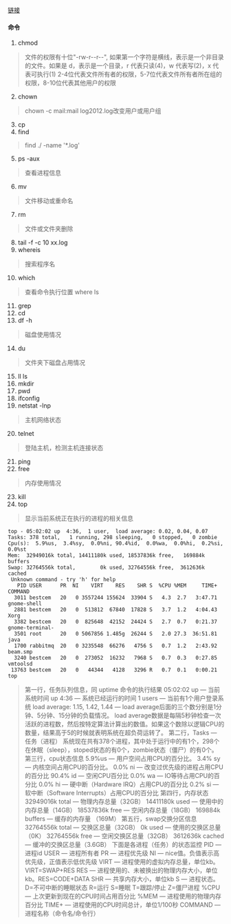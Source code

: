 [链接](https://thinkwon.blog.csdn.net/article/details/104588679)

#### 命令
1. chmod 
> 文件的权限有十位"-rw-r--r--",
> 如果第一个字符是横线，表示是一个非目录的文件。如果是 d，表示是一个目录，r 代表只读(4)，w 代表写(2)，x 代表可执行(1)
> 2-4位代表文件所有者的权限，5-7位代表文件所有者所在组的权限，8-10位代表其他用户的权限
2. chown
> chown -c mail:mail log2012.log改变用户或用户组
3. cp
4. find
> find ./ -name '*.log'
5. ps -aux
> 查看进程信息
6. mv
> 文件移动或重命名
7. rm 
> 文件或文件夹删除
8. tail -f -c 10 xx.log
9. whereis
> 搜索程序名
10. which
> 查看命令执行位置 where ls
11. grep 
12. cd 
13. df -h
> 磁盘使用情况
14. du 
> 文件夹下磁盘占用情况
15. ll ls
16. mkdir
17. pwd
18. ifconfig
19. netstat -lnp
> 主机网络状态
20. telnet
> 登陆主机，检测主机连接状态
21. ping
22. free
> 内存使用情况
23. kill
24. top 
> 显示当前系统正在执行的进程的相关信息
```
top - 05:02:02 up  4:36,  1 user,  load average: 0.02, 0.04, 0.07
Tasks: 378 total,   1 running, 298 sleeping,   0 stopped,   0 zombie
Cpu(s):  5.9%us,  3.4%sy,  0.0%ni, 90.4%id,  0.0%wa,  0.0%hi,  0.2%si,  0.0%st
Mem:  32949016k total, 14411180k used, 18537836k free,   169884k buffers
Swap: 32764556k total,        0k used, 32764556k free,  3612636k cached
 Unknown command - try 'h' for help 
   PID USER      PR  NI    VIRT    RES    SHR S  %CPU %MEM     TIME+ COMMAND                                                                                                 
  3011 bestcem   20   0 3557244 155624  33904 S   4.3  2.7   3:47.71 gnome-shell                                                                                             
  2881 bestcem   20   0  513812  67840  17828 S   3.7  1.2   4:04.43 Xorg                                                                                                    
  3382 bestcem   20   0  825648  42152  24424 S   2.7  0.7   0:21.37 gnome-terminal-                                                                                         
  3501 root      20   0 5067856 1.485g  26244 S   2.0 27.3  36:51.81 java                                                                                                    
  1700 rabbitmq  20   0 3235548  66276   4756 S   0.7  1.2   2:43.92 beam.smp                                                                                                
  3240 bestcem   20   0  273052  16232   7968 S   0.7  0.3   0:27.85 vmtoolsd                                                                                                
 13763 bestcem   20   0   44344   4128   3296 R   0.7  0.1   0:00.21 top       
```
> 第一行，任务队列信息，同 uptime 命令的执行结果
> 05:02:02 up — 当前系统时间
> up  4:36 — 系统已经运行的时间
> 1 users — 当前有1个用户登录系统
> load average: 1.15, 1.42, 1.44 — load average后面的三个数分别是1分钟、5分钟、15分钟的负载情况。
> load average数据是每隔5秒钟检查一次活跃的进程数，然后按特定算法计算出的数值。如果这个数除以逻辑CPU的数量，结果高于5的时候就表明系统在超负荷运转了。
> 第二行，Tasks — 任务（进程）
> 系统现在共有378个进程，其中处于运行中的有1个，298个在休眠（sleep），stoped状态的有0个，zombie状态（僵尸）的有0个。
> 第三行，cpu状态信息
> 5.9%us — 用户空间占用CPU的百分比。
> 3.4% sy — 内核空间占用CPU的百分比。
> 0.0% ni — 改变过优先级的进程占用CPU的百分比
> 90.4% id — 空闲CPU百分比
> 0.0% wa — IO等待占用CPU的百分比
> 0.0% hi — 硬中断（Hardware IRQ）占用CPU的百分比
> 0.2% si — 软中断（Software Interrupts）占用CPU的百分比
> 第四行，内存状态
> 32949016k total — 物理内存总量（32GB）
> 14411180k used — 使用中的内存总量（14GB）
> 18537836k free — 空闲内存总量（18GB）
> 169884k buffers — 缓存的内存量 （169M）
> 第五行，swap交换分区信息
> 32764556k total — 交换区总量（32GB）
> 0k used — 使用的交换区总量（0K）
> 32764556k free — 空闲交换区总量（32GB）
> 3612636k cached — 缓冲的交换区总量（3.6GB）
> 下面是各进程（任务）的状态监控
> PID — 进程id
> USER — 进程所有者
> PR — 进程优先级
> NI — nice值。负值表示高优先级，正值表示低优先级
> VIRT — 进程使用的虚拟内存总量，单位kb。VIRT=SWAP+RES
> RES — 进程使用的、未被换出的物理内存大小，单位kb。RES=CODE+DATA
> SHR — 共享内存大小，单位kb
> S — 进程状态。D=不可中断的睡眠状态 R=运行 S=睡眠 T=跟踪/停止 Z=僵尸进程
> %CPU — 上次更新到现在的CPU时间占用百分比
> %MEM — 进程使用的物理内存百分比
> TIME+ — 进程使用的CPU时间总计，单位1/100秒
> COMMAND — 进程名称（命令名/命令行）












 

